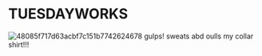 # TUESDAYWORKS
![48085f717d63acbf7c151b7742624678](https://github.com/user-attachments/assets/7342bc70-243b-46a4-ad74-be3412ed0a92)
gulps! sweats abd oulls my collar shirt!!! 
